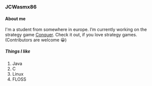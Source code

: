 ### JCWasmx86
#### About me
I'm a student from somewhere in europe.
I’m currently working on the strategy game [Conquer](https://github.com/JCWasmx86/Conquer). Check it out, if you love strategy games. (Contributors are welcome 😀)


##### Things I like
1. Java
2. C
3. Linux
4. FLOSS

